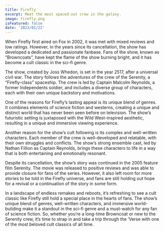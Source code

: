 ```yaml
---
title: Firefly
excerpt: Meet the most spaced-out crew in the galaxy.
image: firefly.png
isFeatured: false
date: '2023/01/22'
---
```


When Firefly first aired on Fox in 2002, it was met with mixed reviews and low ratings. However, in the years since its cancellation, the show has developed a dedicated and passionate fanbase. Fans of the show, known as “Browncoats”, have kept the flame of the show burning bright, and it has become a cult classic in the sci-fi genre.

The show, created by Joss Whedon, is set in the year 2517, after a universal civil war. The story follows the adventures of the crew of the Serenity, a “Firefly-class” spaceship. The crew is led by Captain Malcolm Reynolds, a former Independents soldier, and includes a diverse group of characters, each with their own unique backstory and motivations.

One of the reasons for Firefly’s lasting appeal is its unique blend of genres. It combines elements of science fiction and westerns, creating a unique and distinct world that has never been seen before on television. The show’s futuristic setting is juxtaposed with the Wild West-inspired aesthetic, resulting in a unique and immersive viewing experience.

Another reason for the show’s cult following is its complex and well-written characters. Each member of the crew is well-developed and relatable, with their own struggles and conflicts. The show’s strong ensemble cast, led by Nathan Fillion as Captain Reynolds, brings these characters to life in a way that is both entertaining and emotionally resonant.

Despite its cancellation, the show’s story was continued in the 2005 feature film Serenity. The movie was released to positive reviews and was able to provide closure for fans of the series. However, it also left room for more stories to be told in the Firefly universe, and fans are still holding out hope for a revival or a continuation of the story in some form.

In a landscape of endless remakes and reboots, it’s refreshing to see a cult classic like Firefly still hold a special place in the hearts of fans. The show’s unique blend of genres, well-written characters, and immersive world-building make it a standout in the sci-fi genre and a must-watch for any fan of science fiction. So, whether you’re a long-time Browncoat or new to the Serenity crew, it’s time to strap in and take a trip through the ‘Verse with one of the most beloved cult classics of all time.
